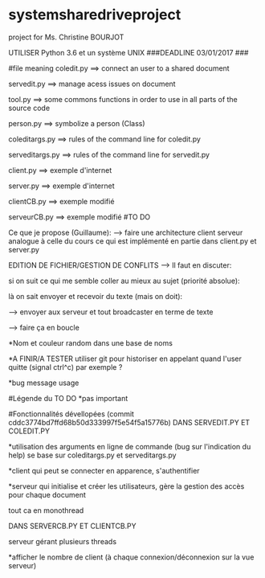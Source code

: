 # systemsharedriveproject
project for Ms. Christine BOURJOT

UTILISER Python 3.6 et un système UNIX
###DEADLINE 03/01/2017 ###

#file meaning
coledit.py ==> connect an user to a shared document

servedit.py ==> manage acess issues on document

tool.py ==> some commons functions in order to use in all parts of the source code

person.py ==> symbolize a person (Class)

coleditargs.py ==> rules of the command line for coledit.py

serveditargs.py ==> rules of the command line for servedit.py



client.py ==> exemple d'internet

server.py ==> exemple d'internet

clientCB.py ==> exemple modifié

serveurCB.py ==> exemple modifié
#TO DO

Ce que je propose (Guillaume):
--> faire une architecture client serveur analogue à celle du cours ce qui est implémenté en partie dans client.py et server.py


EDITION DE FICHIER/GESTION DE CONFLITS --> Il faut en discuter:

si on suit ce qui me semble coller au mieux au sujet (priorité absolue):

là on sait envoyer et recevoir du texte (mais on doit):

--> envoyer aux serveur et tout broadcaster en terme de texte

--> faire ça en boucle

*Nom et couleur random dans une base de noms

*A FINIR/A TESTER utiliser git pour historiser en appelant quand l'user quitte (signal ctrl^c) par exemple ?

*bug message usage

#Légende du TO DO
*pas important

#Fonctionnalités dévellopées (commit cddc3774bd7ffd68b50d333997f5e54f5a15776b)
DANS SERVEDIT.PY ET COLEDIT.PY

*utilisation  des arguments en ligne de commande (bug sur l'indication du help) se base sur coleditargs.py et serveditargs.py 

*client qui peut se connecter en apparence, s'authentifier

*serveur qui initialise et créer les utilisateurs, gère la gestion des accès pour chaque document

tout ca en monothread

DANS SERVERCB.PY ET CLIENTCB.PY

serveur gérant plusieurs threads

*afficher le nombre de client (à chaque connexion/déconnexion sur la vue serveur)

